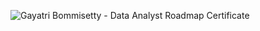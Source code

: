 ![Gayatri Bommisetty - Data Analyst Roadmap Certificate](https://github.com/user-attachments/assets/ac582214-39ff-4f03-980f-678daef01959)
